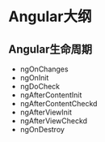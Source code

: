 # Angular大纲
## Angular生命周期
- ngOnChanges
- ngOnInit
- ngDoCheck
- ngAfterContentInit
- ngAfterContentCheckd
- ngAfterViewInit
- ngAfterViewCheckd
- ngOnDestroy